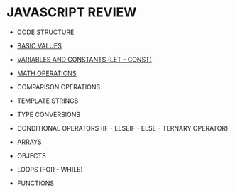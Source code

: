 # JAVASCRIPT REVIEW

* [CODE STRUCTURE](./readmeCodeStructure.md)
* [BASIC VALUES](./readmeBasicValues.md)
* [VARIABLES AND CONSTANTS (LET - CONST)](./readmeVariablesAndConstants.md)
* [MATH OPERATIONS](./readmeMathOperators.md)

* COMPARISON OPERATIONS
* TEMPLATE STRINGS
* TYPE CONVERSIONS
* CONDITIONAL OPERATORS (IF - ELSEIF - ELSE - TERNARY OPERATOR)
* ARRAYS
* OBJECTS
* LOOPS (FOR - WHILE)
* FUNCTIONS
